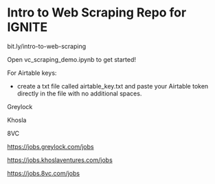 # Intro to Web Scraping Repo for IGNITE
bit.ly/intro-to-web-scraping

Open vc_scraping_demo.ipynb to get started!

For Airtable keys:
- create a txt file called airtable_key.txt and paste your Airtable token directly in the file with no additional spaces.


Greylock

Khosla

8VC

https://jobs.greylock.com/jobs

https://jobs.khoslaventures.com/jobs

https://jobs.8vc.com/jobs

